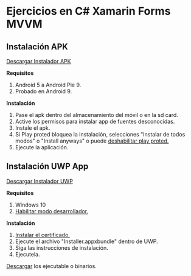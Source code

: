 ﻿# Ejercicios en C# Xamarin Forms MVVM

## Instalación APK

[Descargar Instalador APK](https://github.com/Jerajo/SomeExercises/releases/download/0.0.2/Instalador_Android.7z)

**Requisitos**

1. Android 5 a Android Pie 9.
2. Probado en Android 9.

**Instalación**

1. Pase el apk dentro del almacenamiento del móvil o en la sd card.
2. Active los permisos para instalar app de fuentes desconocidas.
2. Instale el apk.
4. Si Play proted bloquea la instalación, selecciones "Instalar de todos modos" o "Install anyways"
   o puede [deshabilitar play proted.](https://support.mobile-tracker-free.com/hc/es/articles/360005346953-C%C3%B3mo-deshabilitar-Google-Play-Protect-)
3. Ejecute la aplicación.

## Instalación UWP App

[Descargar Instalador UWP](https://github.com/Jerajo/SomeExercises/releases/download/0.0.2/Instalador_Android.7z)

**Requisitos**

1. Windows 10
2. [Habilitar modo desarrollador.](https://docs.microsoft.com/es-es/windows/uwp/get-started/enable-your-device-for-development)

**Instalación**

1. [Instalar el certificado.](https://docs.microsoft.com/es-es/windows-hardware/drivers/install/installing-test-certificates)
2. Ejecute el archivo "Installer.appxbundle" dentro de UWP.
3. Siga las instrucciones de instalación.
4. Ejecutela.

[Descargar](https://github.com/Jerajo/SomeExercises/releases/download/0.0.1/Ejecutables.7z) los ejecutable o binarios.
